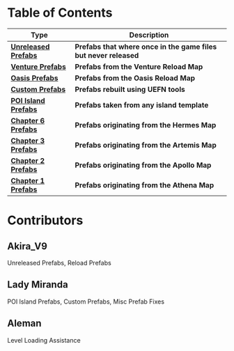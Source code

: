 # Table of Contents

| Type | Description |
|-----------------------------------------|-----------------|
|**[Unreleased Prefabs](Page_Unreleased_Prefabs.md)**<br>|**Prefabs that where once in the game files but never released**|
|**[Venture Prefabs](/Page_Reload_Venture_Prefabs.md)**<br>|**Prefabs from the Venture Reload Map**|
|**[Oasis Prefabs](/Page_Reload_Oasis_Prefabs.md)**<br>|**Prefabs from the Oasis Reload Map**|
|**[Custom Prefabs](/Page_Custom_Prefabs.md)**<br>|**Prefabs rebuilt using UEFN tools**|
|**[POI Island Prefabs](/Page_POI_Island_Prefabs%20.md)**<br>|**Prefabs taken from any island template**|
|**[Chapter 6 Prefabs](Page_Chapter_6.md)**<br>|**Prefabs originating from the Hermes Map**|
|**[Chapter 3 Prefabs](Page_Chapter_3.md)**<br>|**Prefabs originating from the Artemis Map**|
|**[Chapter 2 Prefabs](Page_Chapter_2.md)**<br>|**Prefabs originating from the Apollo Map**|
|**[Chapter 1 Prefabs](Page_Chapter_1.md)**<br>|**Prefabs originating from the Athena Map**|

# Contributors

## Akira_V9
Unreleased Prefabs, Reload Prefabs
## Lady Miranda
POI Island Prefabs, Custom Prefabs, Misc Prefab Fixes
## Aleman
Level Loading Assistance